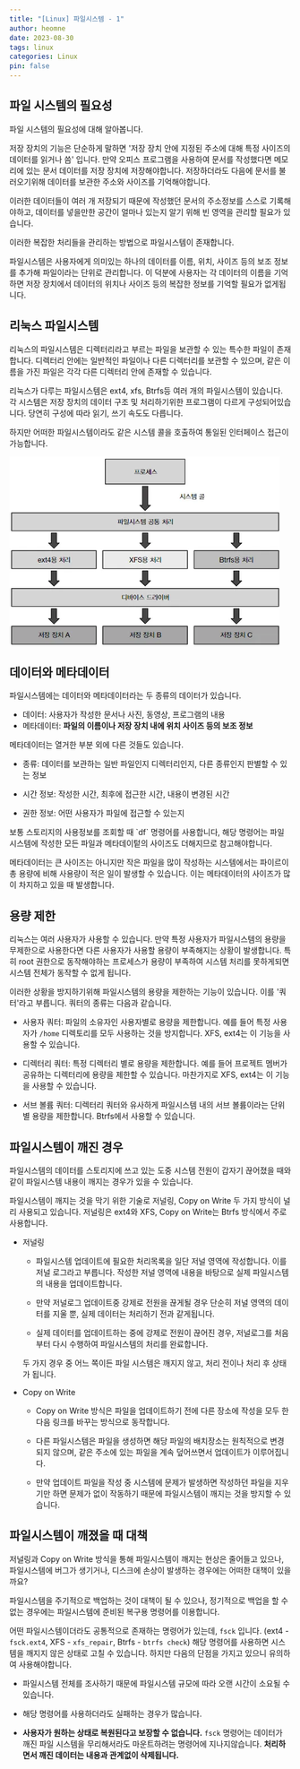 ```yaml
---
title: "[Linux] 파일시스템 - 1"
author: heomne
date: 2023-08-30
tags: linux
categories: Linux
pin: false
---
```

## 파일 시스템의 필요성

파일 시스템의 필요성에 대해 알아봅니다.

저장 장치의 기능은 단순하게 말하면 '저장 장치 안에 지정된 주소에 대해 특정 사이즈의 데이터를 읽거나 씀' 입니다. 만약 오피스 프로그램을 사용하여 문서를 작성했다면 메모리에 있는 문서 데이터를 저장 장치에 저장해야합니다. 저장하더라도 다음에 문서를 불러오기위해 데이터를 보관한 주소와 사이즈를 기억해야합니다.

이러한 데이터들이 여러 개 저장되기 때문에 작성했던 문서의 주소정보를 스스로 기록해야하고, 데이터를 넣을만한 공간이 얼마나 있는지 알기 위해 빈 영역을 관리할 필요가 있습니다.

이러한 복잡한 처리들을 관리하는 방법으로 파일시스템이 존재합니다.

파일시스템은 사용자에게 의미있는 하나의 데이터를 이름, 위치, 사이즈 등의 보조 정보를 추가해 파일이라는 단위로 관리합니다. 이 덕분에 사용자는 각 데이터의 이름을 기억하면 저장 장치에서 데이터의 위치나 사이즈 등의 복잡한 정보를 기억할 필요가 없게됩니다.

## 리눅스 파일시스템

리눅스의 파일시스템은 디렉터리라고 부르는 파일을 보관할 수 있는 특수한 파일이 존재합니다. 디렉터리 안에는 일반적인 파일이나 다른 디렉터리를 보관할 수 있으며, 같은 이름을 가진 파일은 각각 다른 디렉터리 안에 존재할 수 있습니다.

리눅스가 다루는 파일시스템은 ext4, xfs, Btrfs등 여러 개의 파일시스템이 있습니다. 각 시스템은 저장 장치의 데이터 구조 및 처리하기위한 프로그램이 다르게 구성되어있습니다. 당연히 구성에 따라 읽기, 쓰기 속도도 다릅니다.

하지만 어떠한 파일시스템이라도 같은 시스템 콜을 호출하여 통일된 인터페이스 접근이 가능합니다.

![](/assets/post_img/342017381-4b127b86-1943-400f-af48-9b2ce95968ad.webp)

## 데이터와 메타데이터

파일시스템에는 데이터와 메타데이터라는 두 종류의 데이터가 있습니다.

* 데이터: 사용자가 작성한 문서나 사진, 동영상, 프로그램의 내용
* 메타데이터: **파일의 이름이나 저장 장치 내에 위치 사이즈 등의 보조 정보**

메타데이터는 열거한 부분 외에 다른 것들도 있습니다.

+ 종류: 데이터를 보관하는 일반 파일인지 디렉터리인지, 다른 종류인지 판별할 수 있는 정보

+ 시간 정보: 작성한 시간, 최후에 접근한 시간, 내용이 변경된 시간

+ 권한 정보: 어떤 사용자가 파일에 접근할 수 있는지

보통 스토리지의 사용정보를 조회할 때 \`df\` 명령어를 사용합니다, 해당 명령어는 파일시스템에 작성한 모든 파일과 메타데이텉의 사이즈도 더해지므로 참고해야합니다.

메타데이터는 큰 사이즈는 아니지만 작은 파일을 많이 작성하는 시스템에서는 파이르이 총 용량에 비해 사용량이 적은 일이 발생할 수 있습니다. 이는 메타데이터의 사이즈가 많이 차지하고 있을 때 발생합니다.

## 용량 제한
리눅스는 여러 사용자가 사용할 수 있습니다. 만약 특정 사용자가 파일시스템의 용량을 무제한으로 사용한다면 다른 사용자가 사용할 용량이 부족해지는 상황이 발생합니다. 특히 root 권한으로 동작해야하는 프로세스가 용량이 부족하여 시스템 처리를 못하게되면 시스템 전체가 동작할 수 없게 됩니다.

이러한 상황을 방지하기위해 파일시스템의 용량을 제한하는 기능이 있습니다. 이를 '쿼터'라고 부릅니다. 쿼터의 종류는 다음과 같습니다.
- 사용자 쿼터: 파일의 소유자인 사용자별로 용량을 제한합니다. 예를 들어 특정 사용자가 `/home` 디렉토리를 모두 사용하는 것을 방지합니다. XFS, ext4는 이 기능을 사용할 수 있습니다.

- 디렉터리 쿼터: 특정 디렉터리 별로 용량을 제한합니다. 예를 들어 프로젝트 멤버가 공유하는 디렉터리에 용량을 제한할 수 있습니다. 마찬가지로 XFS, ext4는 이 기능을 사용할 수 있습니다.

- 서브 볼륨 쿼터: 디렉터리 쿼터와 유사하게 파일시스템 내의 서브 볼륨이라는 단위별 용량을 제한합니다. Btrfs에서 사용할 수 있습니다.

## 파일시스템이 깨진 경우
파일시스템의 데이터를 스토리지에 쓰고 있는 도중 시스템 전원이 갑자기 끊어졌을 때와 같이 파일시스템 내용이 깨지는 경우가 있을 수 있습니다.

파일시스템이 깨지는 것을 막기 위한 기술로 저널링, Copy on Write 두 가지 방식이 널리 사용되고 있습니다. 저널링은 ext4와 XFS, Copy on Write는 Btrfs 방식에서 주로 사용합니다.

- 저널링
  - 파일시스템 업데이트에 필요한 처리목록을 일단 저널 영역에 작성합니다. 이를 저널 로그라고 부릅니다. 작성한 저널 영역에 내용을 바탕으로 실제 파일시스템의 내용을 업데이트합니다.

  - 만약 저널로그 업데이트중 강제로 전원을 끊게될 경우 단순히 저널 영역의 데이터를 지울 뿐, 실제 데이터는 처리하기 전과 같게됩니다.

  - 실제 데이터를 업데이트하는 중에 강제로 전원이 끊어진 경우, 저널로그를 처음부터 다시 수행하여 파일시스템의 처리를 완료합니다.

  두 가지 경우 중 어느 쪽이든 파일 시스템은 깨지지 않고, 처리 전이나 처리 후 상태가 됩니다.

- Copy on Write

  - Copy on Write 방식은 파일을 업데이트하기 전에 다른 장소에 작성을 모두 한 다음 링크를 바꾸는 방식으로 동작합니다.

  - 다른 파일시스템은 파일을 생성하면 해당 파일의 배치장소는 원칙적으로 변경되지 않으며, 같은 주소에 있는 파일을 계속 덮어쓰면서 업데이트가 이루어집니다.

  - 만약 업데이트 파일을 작성 중 시스템에 문제가 발생하면 작성하던 파일을 지우기만 하면 문제가 없이 작동하기 때문에 파일시스템이 깨지는 것을 방지할 수 있습니다.

## 파일시스템이 깨졌을 때 대책
저널링과 Copy on Write 방식을 통해 파일시스템이 깨지는 현상은 줄어들고 있으나, 파일시스템에 버그가 생기거나, 디스크에 손상이 발생하는 경우에는 어떠한 대책이 있을까요?

파일시스템을 주기적으로 백업하는 것이 대책이 될 수 있으나, 정기적으로 백업을 할 수 없는 경우에는 파일시스템에 준비된 복구용 명령어를 이용합니다.

어떤 파일시스템이더라도 공통적으로 존재하는 명령어가 있는데, `fsck` 입니다. (ext4 - `fsck.ext4`, XFS - `xfs_repair`, Btrfs - `btrfs check`) 해당 명령어를 사용하면 시스템을 깨지지 않은 상태로 고칠 수 있습니다. 하지만 다음의 단점을 가지고 있으니 유의하여 사용해야합니다.

+ 파일시스템 전체를 조사하기 때문에 파일시스템 규모에 따라 오랜 시간이 소요될 수 있습니다.

+ 해당 명령어를 사용하더라도 실패하는 경우가 많습니다.

+ **사용자가 원하는 상태로 복원된다고 보장할 수 없습니다.** `fsck` 명령어는 데이터가 깨진 파일 시스템을 무리해서라도 마운트하려는 명령어에 지나지않습니다. **처리하면서 깨진 데이터는 내용과 관계없이 삭제됩니다.**

